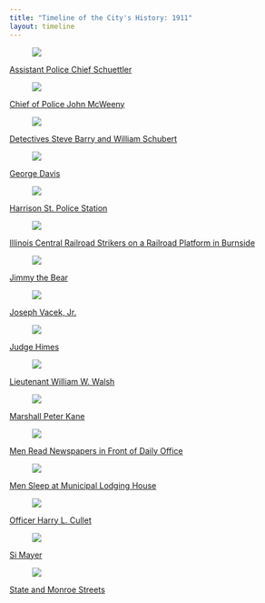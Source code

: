 ```yaml
---
title: "Timeline of the City's History: 1911"
layout: timeline
---
```


<div class="tile is-ancestor">
  <div class="tile is-parent">
    <article class="tile is-child box">
        <a href="/historical/timeline/1911/434" title="Assistant Police Chief Schuettler">
            <figure class="image is-128x128">
                <img src="/img/timeline/1911/small/434.jpg">
            </figure>
            <div class="content">
                <p>Assistant Police Chief Schuettler</p>
            </div>
        </a>
    </article>
  </div>
  <div class="tile is-parent">
    <article class="tile is-child box">
        <a href="/historical/timeline/1911/360" title="Chief of Police John McWeeny">
            <figure class="image is-128x128">
                <img src="/img/timeline/1911/small/360.jpg">
            </figure>
            <div class="content">
                <p>Chief of Police John McWeeny</p>
            </div>    
        </a>
    </article>
  </div>
  <div class="tile is-parent">
    <article class="tile is-child box">
        <a href="/historical/timeline/1911/435" title="Detectives Steve Barry and William Schubert">
            <figure class="image is-128x128">
                <img src="/img/timeline/1911/small/435.jpg">
            </figure>
            <div class="content">
                <p>Detectives Steve Barry and William Schubert</p>
            </div>  
        </a>  
    </article>
  </div>
</div>

<div class="tile is-ancestor">
  <div class="tile is-parent">
    <article class="tile is-child box">
        <a href="/historical/timeline/1911/391" title="George Davis">
            <figure class="image is-128x128">
                <img src="/img/timeline/1911/small/391.jpg">
            </figure>
            <div class="content">
                <p>George Davis</p>
            </div>
        </a>
    </article>
  </div>
  <div class="tile is-parent">
    <article class="tile is-child box">
        <a href="/historical/timeline/1911/415" title="Harrison St. Police Station">
            <figure class="image is-128x128">
                <img src="/img/timeline/1911/small/415.jpg">
            </figure>
            <div class="content">
                <p>Harrison St. Police Station</p>
            </div>    
        </a>
    </article>
  </div>
  <div class="tile is-parent">
    <article class="tile is-child box">
        <a href="/historical/timeline/1911/294" title="Illinois Central Railroad Strikers on a Railroad Platform in Burnside">
            <figure class="image is-128x128">
                <img src="/img/timeline/1911/small/294.jpg">
            </figure>
            <div class="content">
                <p>Illinois Central Railroad Strikers on a Railroad Platform in Burnside</p>
            </div>  
        </a>  
    </article>
  </div>
</div>

<div class="tile is-ancestor">
  <div class="tile is-parent">
    <article class="tile is-child box">
        <a href="/historical/timeline/1911/375" title="Jimmy the Bear">
            <figure class="image is-128x128">
                <img src="/img/timeline/1911/small/375.jpg">
            </figure>
            <div class="content">
                <p>Jimmy the Bear</p>
            </div>
        </a>
    </article>
  </div>
  <div class="tile is-parent">
    <article class="tile is-child box">
        <a href="/historical/timeline/1911/372" title="Joseph Vacek, Jr.">
            <figure class="image is-128x128">
                <img src="/img/timeline/1911/small/372.jpg">
            </figure>
            <div class="content">
                <p>Joseph Vacek, Jr.</p>
            </div>    
        </a>
    </article>
  </div>
  <div class="tile is-parent">
    <article class="tile is-child box">
        <a href="/historical/timeline/1911/436" title="Judge Himes">
            <figure class="image is-128x128">
                <img src="/img/timeline/1911/small/436.jpg">
            </figure>
            <div class="content">
                <p>Judge Himes</p>
            </div>  
        </a>  
    </article>
  </div>
</div>

<div class="tile is-ancestor">
  <div class="tile is-parent">
    <article class="tile is-child box">
        <a href="/historical/timeline/1911/427" title="Lieutenant William W. Walsh">
            <figure class="image is-128x128">
                <img src="/img/timeline/1911/small/427.jpg">
            </figure>
            <div class="content">
                <p>Lieutenant William W. Walsh</p>
            </div>
        </a>
    </article>
  </div>
  <div class="tile is-parent">
    <article class="tile is-child box">
        <a href="/historical/timeline/1911/425" title="Marshall Peter Kane">
            <figure class="image is-128x128">
                <img src="/img/timeline/1911/small/425.jpg">
            </figure>
            <div class="content">
                <p>Marshall Peter Kane</p>
            </div>    
        </a>
    </article>
  </div>
  <div class="tile is-parent">
    <article class="tile is-child box">
        <a href="/historical/timeline/1911/93" title="Men Read Newspapers in Front of Daily Office">
            <figure class="image is-128x128">
                <img src="/img/timeline/1911/small/93.jpg">
            </figure>
            <div class="content">
                <p>Men Read Newspapers in Front of Daily Office</p>
            </div>  
        </a>  
    </article>
  </div>
</div>

<div class="tile is-ancestor">
  <div class="tile is-parent">
    <article class="tile is-child box">
        <a href="/historical/timeline/1911/94" title="Men Sleep at Municipal Lodging House">
            <figure class="image is-128x128">
                <img src="/img/timeline/1911/small/94.jpg">
            </figure>
            <div class="content">
                <p>Men Sleep at Municipal Lodging House</p>
            </div>
        </a>
    </article>
  </div>
  <div class="tile is-parent">
    <article class="tile is-child box">
        <a href="/historical/timeline/1911/426" title="Officer Harry L. Cullet">
            <figure class="image is-128x128">
                <img src="/img/timeline/1911/small/426.jpg">
            </figure>
            <div class="content">
                <p>Officer Harry L. Cullet</p>
            </div>    
        </a>
    </article>
  </div>
  <div class="tile is-parent">
    <article class="tile is-child box">
        <a href="/historical/timeline/1911/422" title="Si Mayer">
            <figure class="image is-128x128">
                <img src="/img/timeline/1911/small/422.jpg">
            </figure>
            <div class="content">
                <p>Si Mayer</p>
            </div>  
        </a>  
    </article>
  </div>
</div>

<div class="tile is-ancestor">
  <div class="tile is-parent">
    <article class="tile is-child box">
        <a href="/historical/timeline/1911/262" title="State and Monroe Streets">
            <figure class="image is-128x128">
                <img src="/img/timeline/1911/small/262.jpg">
            </figure>
            <div class="content">
                <p>State and Monroe Streets</p>
            </div>
        </a>
    </article>
  </div>
</div>

